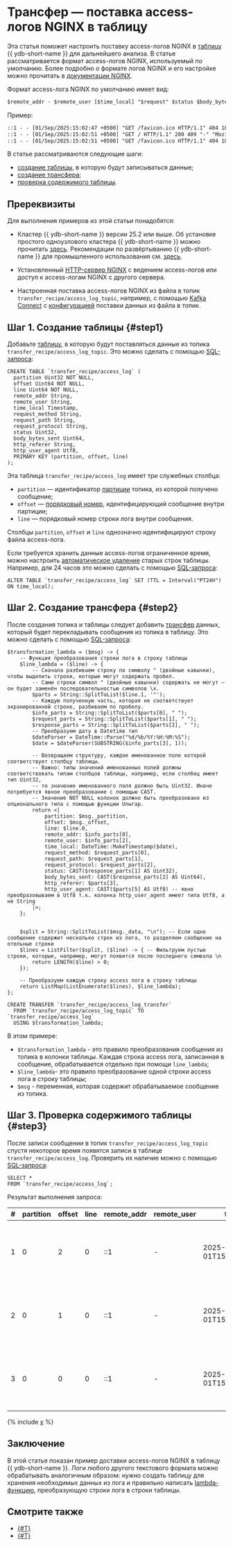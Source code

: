 # Трансфер — поставка access-логов NGINX в таблицу

Эта статья поможет настроить поставку access-логов NGINX в [таблицу](../../concepts/datamodel/table.md) {{ ydb-short-name }} для дальнейшего анализа. В статье рассматривается формат access-логов NGINX, используемый по умолчанию. Более подробно о формате логов NGINX и его настройке можно прочитать в [документации NGINX](https://docs.nginx.com/nginx/admin-guide/monitoring/logging/#set-up-the-access-log).

Формат access-лога NGINX по умолчанию имеет вид:

```txt
$remote_addr - $remote_user [$time_local] "$request" $status $body_bytes_sent "$http_referer" "$http_user_agent"
```

Пример:

```txt
::1 - - [01/Sep/2025:15:02:47 +0500] "GET /favicon.ico HTTP/1.1" 404 181 "-" "Mozilla/5.0 (X11; Linux x86_64) AppleWebKit/537.36 (KHTML, like Gecko) Chrome/136.0.0.0 YaBrowser/25.6.0.0 Safari/537.36"
::1 - - [01/Sep/2025:15:02:51 +0500] "GET / HTTP/1.1" 200 409 "-" "Mozilla/5.0 (X11; Linux x86_64) AppleWebKit/537.36 (KHTML, like Gecko) Chrome/136.0.0.0 YaBrowser/25.6.0.0 Safari/537.36"
::1 - - [01/Sep/2025:15:02:51 +0500] "GET /favicon.ico HTTP/1.1" 404 181 "http://localhost/" "Mozilla/5.0 (X11; Linux x86_64) AppleWebKit/537.36 (KHTML, like Gecko) Chrome/136.0.0.0 YaBrowser/25.6.0.0 Safari/537.36"
```

В статье рассматриваются следующие шаги:

* [создание таблицы](#step1), в которую будут записываться данные;
* [создание трансфера](#step2);
* [проверка содержимого таблицы](#step3).

## Пререквизиты

Для выполнения примеров из этой статьи понадобятся:

* Кластер {{ ydb-short-name }} версии 25.2 или выше. Об установке простого одноузлового кластера {{ ydb-short-name }} можно прочитать [здесь](../../quickstart.md). Рекомендации по развёртыванию {{ ydb-short-name }} для промышленного использования см. [здесь](../../devops/deployment-options/index.md).

* Установленный [HTTP-сервер NGINX](https://nginx.org/) с ведением access-логов или доступ к access-логам NGINX с другого сервера.

* Настроенная поставка access-логов NGINX из файла в топик `transfer_recipe/access_log_topic`, например, с помощью [Kafka Connect](../../reference/kafka-api/connect/index.md) с [конфигурацией](../../reference/kafka-api/connect/connect-examples.md#file-to-topic) поставки данных из файла в топик.

## Шаг 1. Создание таблицы {#step1}

Добавьте [таблицу](../../concepts/datamodel/table.md), в которую будут поставляться данные из топика `transfer_recipe/access_log_topic`. Это можно сделать с помощью [SQL-запроса](../../yql/reference/syntax/create_table/index.md):

```yql
CREATE TABLE `transfer_recipe/access_log` (
  partition Uint32 NOT NULL,
  offset Uint64 NOT NULL,
  line Uint64 NOT NULL,
  remote_addr String,
  remote_user String,
  time_local Timestamp,
  request_method String,
  request_path String,
  request_protocol String,
  status Uint32,
  body_bytes_sent Uint64,
  http_referer String,
  http_user_agent Utf8,
  PRIMARY KEY (partition, offset, line)
);
```

Эта таблица `transfer_recipe/access_log` имеет три служебных столбца:

* `partition` — идентификатор [партиции](../../concepts/glossary.md#partition) топика, из которой получено сообщение;
* `offset` — [порядковый номер](../../concepts/glossary.md#offset), идентифицирующий сообщение внутри партиции;
* `line` — порядковый номер строки лога внутри сообщения.

Столбцы `partition`, `offset` и `line` однозначно идентифицируют строку файла access-лога.

Если требуется хранить данные access-логов ограниченное время, можно настроить [автоматическое удаление](../../concepts/ttl.md) старых строк таблицы. Например, для 24 часов это можно сделать с помощью [SQL-запроса](../../yql/reference/recipes/ttl.md):

```yql
ALTER TABLE `transfer_recipe/access_log` SET (TTL = Interval("PT24H") ON time_local);
```

## Шаг 2. Создание трансфера {#step2}

После создания топика и таблицы следует добавить [трансфер](../../concepts/transfer.md) данных, который будет перекладывать сообщения из топика в таблицу. Это можно сделать с помощью [SQL-запроса](../../yql/reference/syntax/create-transfer.md):

```yql
$transformation_lambda = ($msg) -> {
    -- Функция преобразования строки лога в строку таблицы
    $line_lambda = ($line) -> {
        -- Сначала разбиваем строку по символу " (двойные кавычки), чтобы выделить строки, которые могут содержать пробел.
        -- Сами строки символ " (двойные кавычки) содержать не могут — он будет заменён последовательностью символов \x.
        $parts = String::SplitToList($line.1, '"');
        -- Каждую полученную часть, которая не соответствует экранированной строке, разбиваем по пробелу.
        $info_parts = String::SplitToList($parts[0], " ");
        $request_parts = String::SplitToList($parts[1], " ");
        $response_parts = String::SplitToList($parts[2], " ");
        -- Преобразуем дату в Datetime тип
        $dateParser = DateTime::Parse("%d/%b/%Y:%H:%M:%S");
        $date = $dateParser(SUBSTRING($info_parts[3], 1));

        -- Возвращаем структуру, каждое именованное поле которой соответствует столбцу таблицы.
        -- Важно: типы значений именованных полей должны соответствовать типам столбцов таблицы, например, если столбец имеет тип Uint32,
        -- то значение именованного поля должно быть Uint32. Иначе потребуется явное преобразование с помощью CAST.
        -- Значение NOT NULL колонок должно быть преобразовано из опционального типа с помощью функции Unwrap.
        return <|
            partition: $msg._partition,
            offset: $msg._offset,
            line: $line.0,
            remote_addr: $info_parts[0],
            remote_user: $info_parts[2],
            time_local: DateTime::MakeTimestamp($date),
            request_method: $request_parts[0],
            request_path: $request_parts[1],
            request_protocol: $request_parts[2],
            status: CAST($response_parts[1] AS Uint32),
            body_bytes_sent: CAST($response_parts[2] AS Uint64),
            http_referer: $parts[3],
            http_user_agent: CAST($parts[5] AS Utf8) -- явно преобразовываем в Utf8 т.к. колонка http_user_agent имеет типа Utf8, а не String
        |>;
    };


    $split = String::SplitToList($msg._data, "\n"); -- Если одно сообщение содержит несколько строк из лога, то разделяем сообщение на отельные строки
    $lines = ListFilter($split, ($line) -> { -- Фильтруем пустые строки, которые, например, могут появится после последнего символа \n 
        return LENGTH($line) > 0;
    });

    -- Преобразуем каждую строку access лога в строку таблицы
    return ListMap(ListEnumerate($lines), $line_lambda);
};

CREATE TRANSFER `transfer_recipe/access_log_transfer`
  FROM `transfer_recipe/access_log_topic` TO `transfer_recipe/access_log`
  USING $transformation_lambda;
```

В этом примере:

* `$transformation_lambda` - это правило преобразования сообщения из топика в колонки таблицы. Каждая строка access лога, записанная в сообщение, обрабатывается отдельно при помощи `line_lambda`;
* `$line_lambda`- это правило преобразование одной строки access лога в строку таблицы;
* `$msg` - переменная, которая содержит обрабатываемое сообщение из топика.

## Шаг 3. Проверка содержимого таблицы {#step3}

После записи сообщении в топик `transfer_recipe/access_log_topic` спустя некоторое время появятся записи в таблице `transfer_recipe/access_log`. Проверить их наличие можно с помощью [SQL-запроса](../../yql/reference/syntax/select/index.md):

```yql
SELECT *
FROM `transfer_recipe/access_log`;
```

Результат выполнения запроса:

| # | partition | offset | line | remote_addr | remote_user | time_local | request_method | request_path | request_protocol | status | body_bytes_sent | http_referer | http_user_agent |
|---|-----------|--------|------|-------------|-------------|------------|----------------|---------------|------------------|--------|-----------------|--------------|-----------------|
| 1 | 0 | 2 | 0 | ::1 | - | 2025-09-01T15:02:51.000000Z | GET | /favicon.ico | HTTP/1.1 | 404 | 181 | http://localhost/ | Mozilla/5.0 (X11; Linux x86_64) AppleWebKit/537.36 (KHTML, like Gecko) Chrome/136.0.0.0 YaBrowser/25.6.0.0 Safari/537.36|
| 2 | 0 | 1 | 0 | ::1 | - | 2025-09-01T15:02:51.000000Z | GET | / | HTTP/1.1 | 200 | 409 | - | Mozilla/5.0 (X11; Linux x86_64) AppleWebKit/537.36 (KHTML, like Gecko) Chrome/136.0.0.0 YaBrowser/25.6.0.0 Safari/537.36 |
| 3 | 0 | 0 | 0 | ::1 | - | 2025-09-01T15:02:47.000000Z | GET | /favicon.ico | HTTP/1.1| 404 | 181 | - | Mozilla/5.0 (X11; Linux x86_64) AppleWebKit/537.36 (KHTML, like Gecko) Chrome/136.0.0.0 YaBrowser/25.6.0.0 Safari/537.36 |

{% include [x](_includes/batching.md) %}

## Заключение

В этой статье показан пример доставки access-логов NGINX в таблицу {{ ydb-short-name }}. Логи любого другого текстового формата можно обрабатывать аналогичным образом: нужно создать таблицу для хранения необходимых данных из лога и правильно написать [lambda-функцию](../../yql/reference/syntax/expressions.md#lambda), преобразующую строки лога в строки таблицы.

## Смотрите также

* [{#T}](../../concepts/transfer.md)
* [{#T}](quickstart.md)
